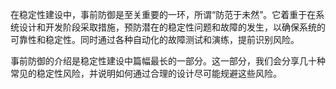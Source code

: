 在稳定性建设中，事前防御是至关重要的一环，所谓“防范于未然”。它着重于在系统设计和开发阶段采取措施，预防潜在的稳定性问题和故障的发生，以确保系统的可靠性和稳定性。同时通过各种自动化的故障测试和演练，提前识别风险。

事前防御的介绍是稳定性建设中篇幅最长的一部分。这一部分，我们会分享几十种常见的稳定性风险，并说明如何通过合理的设计尽可能规避这些风险。

